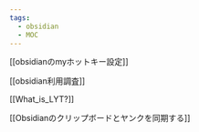 ```yaml
---
tags:
  - obsidian
  - MOC
---
```


[[obsidianのmyホットキー設定]]

[[obsidian利用調査]]

[[What_is_LYT?]]

[[Obsidianのクリップボードとヤンクを同期する]]